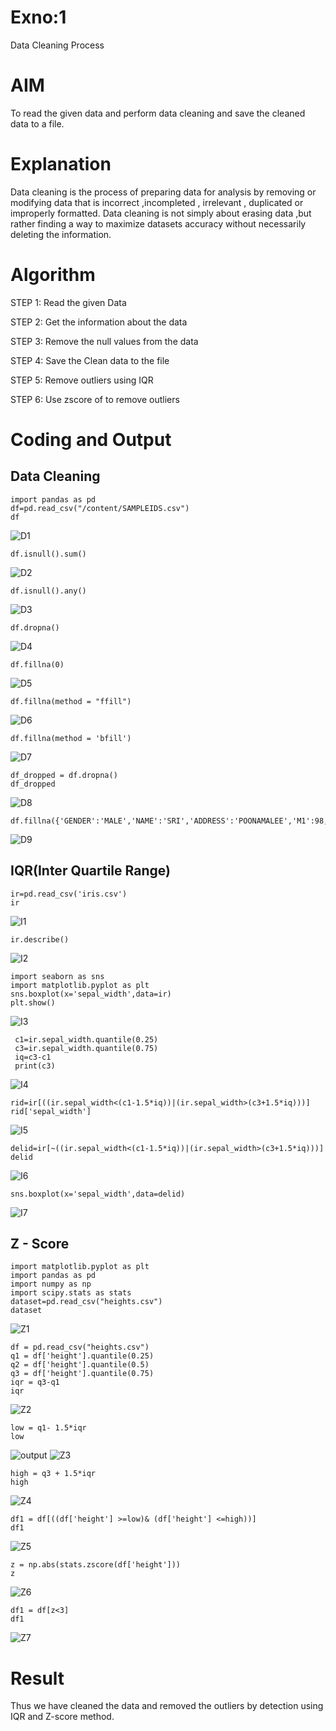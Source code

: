 # Exno:1
Data Cleaning Process

# AIM
To read the given data and perform data cleaning and save the cleaned data to a file.

# Explanation
Data cleaning is the process of preparing data for analysis by removing or modifying data that is incorrect ,incompleted , irrelevant , duplicated or improperly formatted. Data cleaning is not simply about erasing data ,but rather finding a way to maximize datasets accuracy without necessarily deleting the information.

# Algorithm
STEP 1: Read the given Data

STEP 2: Get the information about the data

STEP 3: Remove the null values from the data

STEP 4: Save the Clean data to the file

STEP 5: Remove outliers using IQR

STEP 6: Use zscore of to remove outliers

# Coding and Output
## Data Cleaning
```
import pandas as pd
df=pd.read_csv("/content/SAMPLEIDS.csv")
df

```
![D1](https://github.com/user-attachments/assets/2788ce7b-594f-4de1-929d-6da1bb66feb7)

```
df.isnull().sum()
```
![D2](https://github.com/user-attachments/assets/bada091f-fbc8-46f7-a70b-f146d81a9e8c)

```
df.isnull().any()
```
![D3](https://github.com/user-attachments/assets/1db72edd-9eb9-47f3-b9f7-12edb813ac88)

```
df.dropna()
```
![D4](https://github.com/user-attachments/assets/88fe9d9a-3a4f-466e-972c-182ac3626054)

```
df.fillna(0)
```
![D5](https://github.com/user-attachments/assets/3b12b148-508c-4e47-b5a7-ef1130e4b66b)

```
df.fillna(method = "ffill")
```
![D6](https://github.com/user-attachments/assets/e17fce7e-8054-4b11-bb04-0e17b2b3016c)

```
df.fillna(method = 'bfill')
```
![D7](https://github.com/user-attachments/assets/48c82c46-c62e-4556-96a0-1f7498b74abf)

```
df_dropped = df.dropna()
df_dropped
```
![D8](https://github.com/user-attachments/assets/4f762cf5-31c0-4104-b65b-e3ace87836ec)

```
df.fillna({'GENDER':'MALE','NAME':'SRI','ADDRESS':'POONAMALEE','M1':98,'M2':87,'M3':76,'M4':92,'TOTAL':305,'AVG':89.999999})
```
![D9](https://github.com/user-attachments/assets/dc6d79f9-5324-458e-9b8b-4e2a739e6bc6)

## IQR(Inter Quartile Range)
```
ir=pd.read_csv('iris.csv')
ir
```
![I1](https://github.com/user-attachments/assets/5b465543-1470-496c-b7fb-d57895bf73e5)

```
ir.describe()
```
![I2](https://github.com/user-attachments/assets/728264b3-1d5f-4db5-aad2-301db04fb5fd)

```
import seaborn as sns
import matplotlib.pyplot as plt
sns.boxplot(x='sepal_width',data=ir)
plt.show()

```
![I3](https://github.com/user-attachments/assets/de0ad3b4-58dd-4a56-b3c2-c480f387b0ad)

```
 c1=ir.sepal_width.quantile(0.25)
 c3=ir.sepal_width.quantile(0.75)
 iq=c3-c1
 print(c3)
```
![I4](https://github.com/user-attachments/assets/6dc14587-f63c-4114-bfb8-d915c05fc46c)

```
rid=ir[((ir.sepal_width<(c1-1.5*iq))|(ir.sepal_width>(c3+1.5*iq)))]
rid['sepal_width']
```
![I5](https://github.com/user-attachments/assets/e6e3599e-9b3f-40cc-b8fa-b4074959220c)

```
delid=ir[~((ir.sepal_width<(c1-1.5*iq))|(ir.sepal_width>(c3+1.5*iq)))]
delid
```
![I6](https://github.com/user-attachments/assets/44c34a59-6696-41f1-bb72-78cd3539fa4e)

```
sns.boxplot(x='sepal_width',data=delid)
```
![I7](https://github.com/user-attachments/assets/1390de71-84a9-4f50-83b1-4047983e3bda)

## Z - Score
```
import matplotlib.pyplot as plt
import pandas as pd
import numpy as np
import scipy.stats as stats
dataset=pd.read_csv("heights.csv")
dataset
```
![Z1](https://github.com/user-attachments/assets/8a7b2811-79b4-4f9e-a666-d0a5293a4c2a)

```
df = pd.read_csv("heights.csv")
q1 = df['height'].quantile(0.25)
q2 = df['height'].quantile(0.5)
q3 = df['height'].quantile(0.75)
iqr = q3-q1
iqr
```
![Z2](https://github.com/user-attachments/assets/efa9ada9-f9b0-4a41-b2c7-c2bf3199c23f)

```
low = q1- 1.5*iqr
low
```
![output](./Outputs/Z3.png)
![Z3](https://github.com/user-attachments/assets/3d5800fc-b6d2-4b3c-95a0-cc273f47ae00)

```
high = q3 + 1.5*iqr
high
```
![Z4](https://github.com/user-attachments/assets/cb1e7051-13f5-44ce-ad7f-4845cd542584)

```
df1 = df[((df['height'] >=low)& (df['height'] <=high))]
df1
```
![Z5](https://github.com/user-attachments/assets/763e56df-e506-47ec-bf87-4ddf1a3a4766)

```
z = np.abs(stats.zscore(df['height']))
z
```
![Z6](https://github.com/user-attachments/assets/545fe736-2fa8-4219-8056-7cfb05f16c15)

```
df1 = df[z<3]
df1
```
![Z7](https://github.com/user-attachments/assets/2e2c162c-9af4-4ac9-a573-3f2dbd88004c)

# Result
Thus we have cleaned the data and removed the outliers by detection using IQR and Z-score method.
